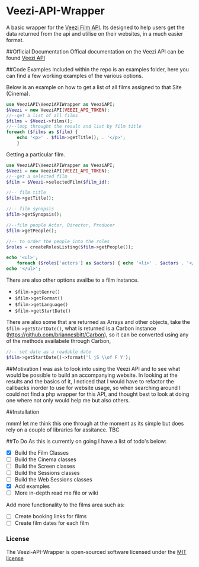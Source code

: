 # Veezi-API-Wrapper
A basic wrapper for the [Veezi Film API](http://api.us.veezi.com/Help). Its designed to help users get the data returned from the api and utilise on their websites, in a much easier format.

##Official Documentation
Offical documentation on the Veezi API can be found [Veezi API](http://api.us.veezi.com/Help)

##Code Examples
Included within the repo is an examples folder, here you can find a few working examples of the various options.

Below is an example on how to get a list of all films assigned to that Site (Cinema).

```php
use VeeziAPI\VeeziAPIWrapper as VeeziAPI;
$Veezi = new VeeziAPI(VEEZI_API_TOKEN);
//--get a list of all films
$films = $Veezi->films();
//--loop throught the result and list by film title
foreach ($films as $film) {
    echo '<p>' . $film->getTitle(); . '</p>';
    }
```

Getting a particular film.

```php
use VeeziAPI\VeeziAPIWrapper as VeeziAPI;
$Veezi = new VeeziAPI(VEEZI_API_TOKEN);
//--get a selected film
$film = $Veezi->selectedFilm($film_id);

//-- film title
$film->getTitle();

//-- film synopsis
$film->getSynopsis();

//--film people Actor, Director, Producer
$film->getPeople();

//-- to order the people into the roles 
$roles = createRolesListing($film->getPeople());

echo '<ul>';
    foreach ($roles['actors'] as $actors) { echo '<li>' . $actors . '</li>';}
echo '</ul>';
```
There are also other options availbe to a film instance.
- `$film->getGenre()`
- `$film->getFormat()`
- `$film->getLanguage()`
- `$film->getStartDate()`

There are also some that are returned as Arrays and other objects, take the `$film->getStartDate()`, what is returned is a Carbon instance (https://github.com/briannesbitt/Carbon), so it can be converted using any of the methods availabele through Carbon,

```php
//-- set date as a readable date
$film->getStartDate()->format('l jS \\of F Y');
```

##Motivation
I was ask to look into using the Veezi API  and to see what would be possible to build an accompanying website.  In looking at the results and the basics of it, I noticed that I would have to refactor the callbacks inorder to use for website usage, so when searching around I could not find a php wrapper for this API, and thought best to look at doing one where not only would help me but also others.

 ##Installation

 mmm! let me think this one through at the moment as its simple but does rely on a couple of libraries for assitance. TBC

##To Do
As this is currently on going I have a list of todo's below:

- [x] Build the Film Classes
- [ ] Build the Cinema classes
- [ ] Build the Screen classes
- [ ] Build the Sessions classes
- [ ] Build the Web Sessions classes
- [x] Add examples 
- [ ] More in-depth read me file or wiki 

 Add more functionality to the films area such as:
- [ ] Create booking links for films
- [ ] Create film dates for each film

### License

The Veezi-API-Wrapper is open-sourced software licensed under the [MIT license](http://opensource.org/licenses/MIT)
